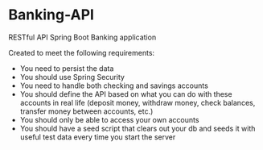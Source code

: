 # Banking-API
RESTful API Spring Boot Banking application   

Created to meet the following requirements:  
* You need to persist the data  
* You should use Spring Security  
* You need to handle both checking and savings accounts  
* You should define the API based on what you can do with these accounts in real life (deposit money, withdraw money, check balances, transfer money between accounts, etc.)  
* You should only be able to access your own accounts  
* You should have a seed script that clears out your db and seeds it with useful test data every time you start the server  
